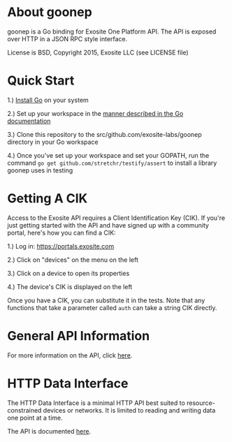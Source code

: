 About goonep
============
goonep is a Go binding for Exosite One Platform API. The API is exposed over HTTP in a JSON RPC style interface. 

License is BSD, Copyright 2015, Exosite LLC (see LICENSE file)


Quick Start
===========
1.) [Install Go](http://golang.org/doc/install) on your system

2.) Set up your workspace in the [manner described in the Go documentation](https://golang.org/doc/code.html#Workspaces)

3.) Clone this repository to the src/github.com/exosite-labs/goonep directory in your Go workspace

4.) Once you've set up your workspace and set your GOPATH, run the command `go get github.com/stretchr/testify/assert` to install a library goonep uses in testing


Getting A CIK
=============

Access to the Exosite API requires a Client Identification Key (CIK). 
If you're just getting started with the API and have signed up with a 
community portal, here's how you can find a CIK:

1.) Log in: https://portals.exosite.com

2.) Click on "devices" on the menu on the left

3.) Click on a device to open its properties

4.) The device's CIK is displayed on the left

Once you have a CIK, you can substitute it in the tests. Note that any functions that take a parameter called `auth` can take a string CIK directly.


General API Information
=======================

For more information on the API, click [here](https://github.com/exosite/docs).


HTTP Data Interface
===================

The HTTP Data Interface is a minimal HTTP API best suited to resource-constrained 
devices or networks. It is limited to reading and writing data one point at a 
time.

The API is documented [here](http://docs.exosite.com/http/).